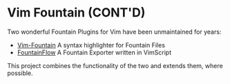 # Vim Fountain (CONT'D)

Two wonderful Fountain Plugins for Vim have been unmaintained for years:
* [Vim-Fountain](https://github.com/vim-scripts/fountain.vim)
  A syntax highlighter for Fountain Files
* [FountainFlow](https://github.com/vim-scripts/fountainflow.vim)
  A Fountain Exporter written in VimScript

This project combines the functionality of the two and extends them, where possible.
